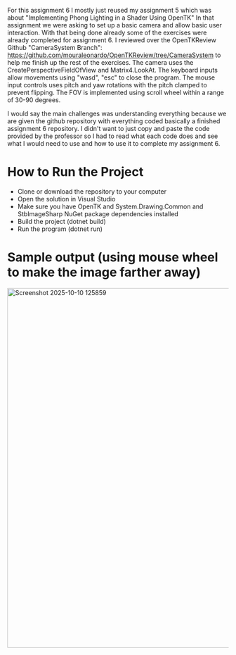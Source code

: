 For this assignment 6 I mostly just reused my assignment 5 which was about "Implementing Phong Lighting in a Shader Using OpenTK" In that assignment we were asking to set up a basic camera and allow basic user interaction. With that being done already some of the exercises were already completed for assignment 6. I reviewed over the OpenTKReview Github "CameraSystem Branch": https://github.com/mouraleonardo/OpenTKReview/tree/CameraSystem to help me finish up the rest of the exercises. The camera uses the CreatePerspectiveFieldOfView and Matrix4.LookAt. The keyboard inputs allow movements using "wasd", "esc" to close the program. The mouse input controls uses pitch and yaw rotations with the pitch clamped to prevent flipping. The FOV is implemented using scroll wheel within a range of 30-90 degrees.

I would say the main challenges was understanding everything because we are given the github repository with everything coded basically a finished assignment 6 repository. I didn't want to just copy and paste the code provided by the professor so I had to read what each code does and see what I would need to use and how to use it to complete my assignment 6.

# How to Run the Project
- Clone or download the repository to your computer
- Open the solution in Visual Studio
- Make sure you have OpenTK and System.Drawing.Common and StbImageSharp NuGet package dependencies installed
- Build the project (dotnet build)
- Run the program (dotnet run)

# Sample output (using mouse wheel to make the image farther away)
<img width="1280" height="817" alt="Screenshot 2025-10-10 125859" src="https://github.com/user-attachments/assets/f5e963ba-3903-45f7-9fd4-06dc6a241f6e" />
